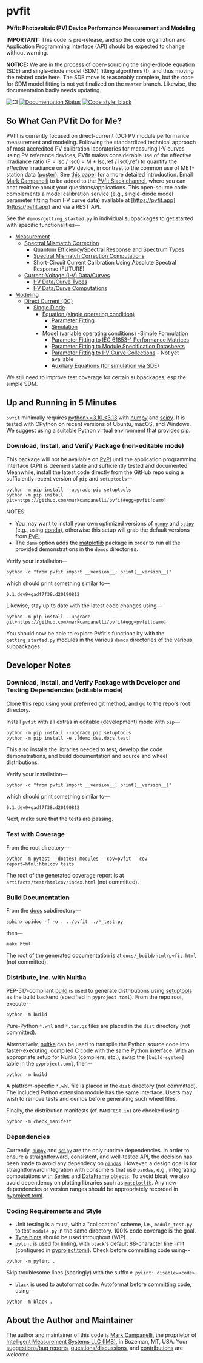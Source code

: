 # pvfit

**PVfit: Photovoltaic (PV) Device Performance Measurement and Modeling**

**IMPORTANT:** This code is pre-release, and so the code organiztion and Application
Programming Interface (API) should be expected to change without warning.

**NOTICE:** We are in the process of open-sourcing the single-diode equation (SDE) and 
single-diode model (SDM) fitting algorithms (!), and thus moving the related code here.
The SDE move is reasonably complete, but the code for SDM model fitting is not yet
finalized on the `master` branch. Likewise, the documentation badly needs updating.

![CI](https://github.com/markcampanelli/pvfit/actions/workflows/ci.yml/badge.svg)
[![Documentation Status](https://readthedocs.org/projects/pvfit/badge/?version=latest)](https://pvfit.readthedocs.io/en/latest/?badge=latest)
[![Code style: black](https://img.shields.io/badge/code%20style-black-000000.svg)](https://github.com/psf/black)


## So What Can PVfit Do for Me?

PVfit is currently focused on direct-current (DC) PV module performance measurement and
modeling. Following the standardized technical approach of most accredited PV
calibration laboratories for measuring I-V curves using PV reference devices, PVfit
makes considerable use of the effective irradiance ratio
(F = Isc / Isc0 = M * Isc,ref / Isc0,ref) to quantify the *effective* irradiance on a PV
device, in contrast to the common use of MET-station data
([poster](https://pvpmc.sandia.gov/download/7302/)). See
[this paper](https://doi.org/10.1002/ese3.190) for a more detailed introduction. Email
[Mark Campanelli](mailto:mark.campanelli@gmail.com) to be added to the
[PVfit Slack channel](https://pvfit.slack.com), where you can chat realtime about your
quesitons/applications. This open-source code complements a model calibration service
(e.g., single-diode model parameter fitting from I-V curve data) available at
[https://pvfit.app](https://pvfit.app) and via a REST API.

See the `demos/getting_started.py` in individual subpackages to get started with
specific functionalities—

- [Measurement](pvfit/measurement)
  - [Spectral Mismatch Correction](pvfit/measurement/spectral_correction)
    - [Quantum Efficiency/Spectral Response and Spectrum Types](pvfit/measurement/spectral_correction/types.py)
    - [Spectral Mismatch Correction Computations](pvfit/measurement/spectral_correction/computation.py)
    - Short-Circuit Current Calibration Using Absolute Spectral Response (FUTURE)
  - [Current-Voltage (I-V) Data/Curves](pvfit/measurement/iv)
    - [I-V Data/Curve Types](pvfit/measurement/iv/types.py)
    - [I-V Data/Curve Computations](pvfit/measurement/iv/computation.py)
- [Modeling](pvfit/modeling)
  - [Direct Current (DC)](pvfit/modeling/simulation/dc)
    - [Single Diode](pvfit/modeling/simulation/dc/single_diode)
      - [Equation (single operating condition)](pvfit/modeling/simulation/dc/single_diode/equation)
        - [Parameter Fitting](pvfit/modeling/simulation/dc/single_diode/equation/inference_iv_curve.py)
        - [Simulation](pvfit/modeling/simulation/dc/single_diode/equation/simulation.py)
      - [Model (variable operating conditions)](pvfit/modeling/simulation/dc/single_diode/model)
        -[Simple Formulation](pvfit/modeling/simulation/dc/single_diode/model/simple)
          - [Parameter Fitting to IEC 61853-1 Performance Matrices](pvfit/modeling/simulation/dc/single_diode/model/simple/inference_matrix.py)
          - [Parameter Fitting to Module Specification Datasheets](pvfit/modeling/simulation/dc/single_diode/model/simple/inference_spec_sheet.py)
          - [Parameter Fitting to I-V Curve Collections](pvfit/modeling/simulation/dc/single_diode/model/simple/inference_iv_curves.py) - Not yet available
          - [Auxiliary Equations (for simulation via SDE)](pvfit/modeling/simulation/dc/single_diode/model/simple/auxiliary_equations.py)

We still need to improve test coverage for certain subpackages, esp.the simple SDM.

## Up and Running in 5 Minutes

`pvfit` minimally requires [python>=3.10,<3.13](https://www.python.org/) with
[numpy](https://numpy.org/) and [scipy](https://www.scipy.org/). It is tested with
CPython on recent versions of Ubuntu, macOS, and Windows. We suggest using a suitable
Python virtual environment that provides [pip](https://pypi.org/project/pip/).

### Download, Install, and Verify Package (non-editable mode)

This package will not be available on [PyPI](https://pypi.org/) until the application
programming interface (API) is deemed stable and sufficiently tested and documented.
Meanwhile, install the latest code directly from the GitHub repo using a sufficiently
recent version of `pip` and `setuptools`—
```terminal
python -m pip install --upgrade pip setuptools
python -m pip install git+https://github.com/markcampanelli/pvfit#egg=pvfit[demo]
```
NOTES:
- You may want to install your own optimized versions of
[`numpy`](https://www.numpy.org/) and [`scipy`](https://www.scipy.org/) (e.g., using
[conda](https://docs.conda.io/en/latest/)), otherwise this setup will grab the default
versions from [PyPI](https://pypi.org/).
- The `demo` option adds the [matplotlib](https://matplotlib.org/) package in order to
run all the provided demonstrations in the `demos` directories.

Verify your installation—
```terminal
python -c "from pvfit import __version__; print(__version__)"
```
which should print something similar to—
```terminal
0.1.dev9+gadf7f38.d20190812
```

Likewise, stay up to date with the latest code changes using—
```terminal
python -m pip install --upgrade git+https://github.com/markcampanelli/pvfit#egg=pvfit[demo]
```

You should now be able to explore PVfit's functionality with the `getting_started.py`
modules in the various `demos` directories of the various subpackages.

## Developer Notes

### Download, Install, and Verify Package with Developer and Testing Dependencies (editable mode)

Clone this repo using your preferred git method, and go to the repo's root directory.

Install `pvfit` with all extras in editable (development) mode with `pip`—
```terminal
python -m pip install --upgrade pip setuptools
python -m pip install -e .[demo,dev,docs,test]
```
This also installs the libraries needed to test, develop the code demonstrations, and
build documentation and source and wheel distributions.

Verify your installation—
```terminal
python -c "from pvfit import __version__; print(__version__)"
```
which should print something similar to—
```terminal
0.1.dev9+gadf7f38.d20190812
```

Next, make sure that the tests are passing.

### Test with Coverage

From the root directory—
```terminal
python -m pytest --doctest-modules --cov=pvfit --cov-report=html:htmlcov tests
```
The root of the generated coverage report is at `artifacts/test/htmlcov/index.html` (not
committed). 

### Build Documentation

From the [docs](docs) subdirectory—
```terminal
sphinx-apidoc -f -o . ../pvfit ../*_test.py
```
then—
```terminal
make html
```
The root of the generated documentation is at `docs/_build/html/pvfit.html` (not
committed). 

### Distribute, inc. with Nuitka

PEP-517-compliant [build](https://pypa-build.readthedocs.io/en/latest/) is used to
generate distributions using [setuptools](https://setuptools.pypa.io/en/latest/) as the
build backend (specified in `pyproject.toml`). From the repo root, execute--
```terminal
python -m build
```
Pure-Python `*.whl` and `*.tar.gz` files are placed in the `dist` directory (not
committed).

Alternatively, [nuitka](https://nuitka.net/index.html) can be used to transpile the
Python source code into faster-executing, compiled C code with the same Python
interface. With an appropriate setup for Nuitka (compilers, etc.), swap the
`[build-system]` table in the `pyproject.toml`, then--
```terminal
python -m build
```
A platfrom-specific `*.whl` file is placed in the `dist` directory (not committed). The
included Python extension module has the same interface. Users may wish to remove
tests and demos before generating such wheel files.

Finally, the distribution manifests (cf. `MANIFEST.in`) are checked using--
```terminal
python -m check_manifest
```

### Dependencies

Currently, [`numpy`](https://www.numpy.org/) and [`scipy`](https://www.scipy.org/) are
the only runtime dependencies. In order to ensure a straightforward, consistent, and
well-tested API, the decision has been made to avoid any dependecy on
[`pandas`](https://pandas.pydata.org/). However, a design goal is for straightforward
integration with consumers that use `pandas`, e.g., integrating computations with
[Series](https://pandas.pydata.org/pandas-docs/stable/reference/api/pandas.Series.html)
and
[DataFrame](https://pandas.pydata.org/pandas-docs/stable/reference/api/pandas.DataFrame.html)
objects. To avoid bloat, we also avoid dependency on plotting libraries such as
[`matplotlib`](https://matplotlib.org/). Any new dependencies or version ranges should
be appropriately recorded in [pyproject.toml](pyproject.toml).

### Coding Requirements and Style

- Unit testing is a must, with a "collocation" scheme, i.e., `module_test.py` to test
`module.py` in the same directory. 100% code coverage is the goal.
- [Type hints](https://docs.python.org/3/library/typing.html) should be used
throughout (WIP).
- [`pylint`](https://pylint.readthedocs.io/en/latest/?badge=latest) is used for linting,
with `black`'s default 88-character line limit (configured in 
[pyproject.toml](pyproject.toml)). Check before committing code using--
```terminal
python -m pylint .
```
Skip troublesome lines (sparingly) with the suffix `# pylint: disable=<code>`.
- [`black`](https://black.readthedocs.io/en/stable/index.html) is used to autoformat
code. Autoformat before committing
code, using--
```terminal
python -m black .
```

## About the Author and Maintainer

The author and maintainer of this code is
[Mark Campanelli](https://www.linkedin.com/in/markcampanelli/), the proprietor of
[Intelligent Measurement Systems LLC (IMS)](https://intelligentmeasurementsystems.com),
in Bozeman, MT, USA. Your
[suggestions/bug reports](https://github.com/markcampanelli/pvfit/issues),
[questions/discussions](https://github.com/markcampanelli/pvfit/discussions), and
[contributions](https://github.com/markcampanelli/pvfit/pulls) are welcome.
